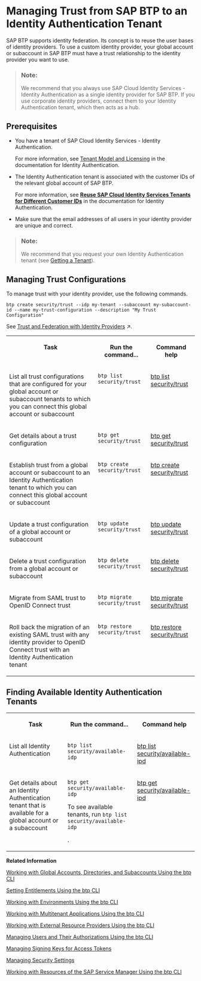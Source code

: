 <!-- loio6140107ac5da428a930cfefd73468628 -->

# Managing Trust from SAP BTP to an Identity Authentication Tenant

SAP BTP supports identity federation. Its concept is to reuse the user bases of identity providers. To use a custom identity provider, your global account or subaccount in SAP BTP must have a trust relationship to the identity provider you want to use.

> ### Note:  
> We recommend that you always use SAP Cloud Identity Services - Identity Authentication as a single identity provider for SAP BTP. If you use corporate identity providers, connect them to your Identity Authentication tenant, which then acts as a hub.



<a name="loio6140107ac5da428a930cfefd73468628__section_zmw_mz2_tvb"/>

## Prerequisites

-   You have a tenant of SAP Cloud Identity Services - Identity Authentication.

    For more information, see [Tenant Model and Licensing](https://help.sap.com/docs/IDENTITY_AUTHENTICATION/6d6d63354d1242d185ab4830fc04feb1/93160ebd2dcb40e98aadcbb9a970f2b9.html?version=Cloud) in the documentation for Identity Authentication.

-   The Identity Authentication tenant is associated with the customer IDs of the relevant global account of SAP BTP.

    For more information, see [**Reuse SAP Cloud Identity Services Tenants for Different Customer IDs**](https://help.sap.com/docs/identity-authentication/identity-authentication/reuse-sap-cloud-identity-services-tenants-for-different-customer-ids) in the documentation for Identity Authentication.

-   Make sure that the email addresses of all users in your identity provider are unique and correct.


> ### Note:  
> We recommend that you request your own Identity Authentication tenant \(see [Getting a Tenant](https://help.sap.com/docs/IDENTITY_AUTHENTICATION/6d6d63354d1242d185ab4830fc04feb1/93160ebd2dcb40e98aadcbb9a970f2b9.html#getting-a-tenant)\).



<a name="loio6140107ac5da428a930cfefd73468628__section_l1j_mgj_rhb"/>

## Managing Trust Configurations

To manage trust with your identity provider, use the following commands.

```
btp create security/trust --idp my-tenant --subaccount my-subaccount-id --name my-trust-configuration --description "My Trust Configuration"
```

See [Trust and Federation with Identity Providers](https://help.sap.com/viewer/65de2977205c403bbc107264b8eccf4b/Cloud/en-US/cb1bc8f1bd5c482e891063960d7acd78.html "When setting up accounts you need to assign users. While we provide you with your first users to get you started, your organization has identity providers that you want to integrate.") :arrow_upper_right:.


<table>
<tr>
<th valign="top">

Task

</th>
<th valign="top">

Run the command...

</th>
<th valign="top">

Command help

</th>
</tr>
<tr>
<td valign="top">

List all trust configurations that are configured for your global account or subaccount tenants to which you can connect this global account or subaccount

</td>
<td valign="top">

`btp list security/trust`

</td>
<td valign="top">

[btp list security/trust](https://help.sap.com/docs/BTP/btp-cli/btp-list-security-trust.html)

</td>
</tr>
<tr>
<td valign="top">

Get details about a trust configuration

</td>
<td valign="top">

`btp get security/trust` 

</td>
<td valign="top">

[btp get security/trust](https://help.sap.com/docs/BTP/btp-cli/btp-get-security-trust.html)

</td>
</tr>
<tr>
<td valign="top">

Establish trust from a global account or subaccount to an Identity Authentication tenant to which you can connect this global account or subaccount

</td>
<td valign="top">

`btp create security/trust`

</td>
<td valign="top">

[btp create security/trust](https://help.sap.com/docs/BTP/btp-cli/btp-create-security-trust.html)

</td>
</tr>
<tr>
<td valign="top">

Update a trust configuration of a global account or subaccount

</td>
<td valign="top">

`btp update security/trust`

</td>
<td valign="top">

[btp update security/trust](https://help.sap.com/docs/BTP/btp-cli/btp-update-security-trust.html)

</td>
</tr>
<tr>
<td valign="top">

Delete a trust configuration from a global account or subaccount

</td>
<td valign="top">

`btp delete security/trust`

</td>
<td valign="top">

[btp delete security/trust](https://help.sap.com/docs/BTP/btp-cli/btp-delete-security-trust.html)

</td>
</tr>
<tr>
<td valign="top">

Migrate from SAML trust to OpenID Connect trust

</td>
<td valign="top">

`btp migrate security/trust`

</td>
<td valign="top">

[btp migrate security/trust](https://help.sap.com/docs/btp/btp-cli-command-reference/btp-migrate-security-trust)

</td>
</tr>
<tr>
<td valign="top">

Roll back the migration of an existing SAML trust with any identity provider to OpenID Connect trust with an Identity Authentication tenant

</td>
<td valign="top">

`btp restore security/trust`

</td>
<td valign="top">

[btp restore security/trust](https://help.sap.com/docs/btp/btp-cli-command-reference/btp-restore-security-trust)

</td>
</tr>
</table>



<a name="loio6140107ac5da428a930cfefd73468628__section_vmj_cjj_rhb"/>

## Finding Available Identity Authentication Tenants


<table>
<tr>
<th valign="top">

Task

</th>
<th valign="top">

Run the command...

</th>
<th valign="top">

Command help

</th>
</tr>
<tr>
<td valign="top">

List all Identity Authentication

</td>
<td valign="top">

`btp list security/available-idp`

</td>
<td valign="top">

[btp list security/available-ipd](https://help.sap.com/docs/BTP/btp-cli/btp-list-security-available-idp.html)

</td>
</tr>
<tr>
<td valign="top">

Get details about an Identity Authentication tenant that is available for a global account or a subaccount

</td>
<td valign="top">

`btp get security/available-idp`

To see available tenants, run `btp list security/available-idp`

.

</td>
<td valign="top">

[btp get security/available-ipd](https://help.sap.com/docs/BTP/btp-cli/btp-get-security-available-idp.html)

</td>
</tr>
</table>

**Related Information**  


[Working with Global Accounts, Directories, and Subaccounts Using the btp CLI](working-with-global-accounts-directories-and-subaccounts-using-the-btp-cli-85a683e.md "Use the SAP BTP command line interface (btp CLI) to manage operations with global accounts, directories, and subaccounts.")

[Setting Entitlements Using the btp CLI](setting-entitlements-using-the-btp-cli-5af849c.md "Use the SAP BTP command line interface (btp CLI) to set entitlements to define the functionality or permissions available for users of global accounts, directories, and subaccounts.")

[Working with Environments Using the btp CLI](working-with-environments-using-the-btp-cli-48db155.md "Use the SAP BTP command line interface (btp CLI) to manage runtime environment instances in a subaccount. For example, enable the Cloud Foundry environment by creating a Cloud Foundry org (environment instance).")

[Working with Multitenant Applications Using the btp CLI](working-with-multitenant-applications-using-the-btp-cli-c1b0fcc.md "Use the SAP BTP command line interface (btp CLI) to manage the multitenant applications to which a subaccount is entitled to subscribe.")

[Working with External Resource Providers Using the btp CLI](working-with-external-resource-providers-using-the-btp-cli-48d7688.md "Use the SAP BTP command line interface (btp CLI) to get details, or to create or delete resource provider instances in a global account.")

[Managing Users and Their Authorizations Using the btp CLI](managing-users-and-their-authorizations-using-the-btp-cli-94bb593.md "User authorizations are managed by assigning role collections to users (for example, Subaccount Administrator). Use the SAP BTP command-line interface (btp CLI) to manage roles and role collections, and to assign role collections to users.")

[Managing Signing Keys for Access Tokens](managing-signing-keys-for-access-tokens-dfca1d3.md "Use the SAP BTP command line interface (btp CLI) to manage signing keys for access tokens in the subaccount.")

[Managing Security Settings](managing-security-settings-168dd75.md "Use the SAP BTP command line interface (btp CLI) to display and update the security settings for the subaccount.")

[Working with Resources of the SAP Service Manager Using the btp CLI](working-with-resources-of-the-sap-service-manager-using-the-btp-cli-fe6a53b.md "Use the SAP BTP command line interface to perform various operations related to your platforms, attached service brokers, service instances, and service bindings.")

